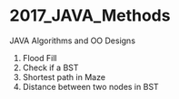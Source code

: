 # 2017_JAVA_Methods
JAVA Algorithms and OO Designs

1. Flood Fill
2. Check if a BST
3. Shortest path in Maze
4. Distance between two nodes in BST
